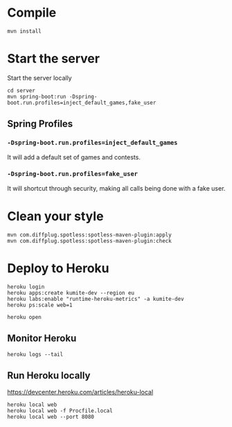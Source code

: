 # Compile

    mvn install

# Start the server

Start the server locally

    cd server
    mvn spring-boot:run -Dspring-boot.run.profiles=inject_default_games,fake_user

## Spring Profiles

### `-Dspring-boot.run.profiles=inject_default_games`

It will add a default set of games and contests.

### `-Dspring-boot.run.profiles=fake_user`

It will shortcut through security, making all calls being done with a fake user.

# Clean your style

    mvn com.diffplug.spotless:spotless-maven-plugin:apply
    mvn com.diffplug.spotless:spotless-maven-plugin:check

# Deploy to Heroku

    heroku login
    heroku apps:create kumite-dev --region eu
    heroku labs:enable "runtime-heroku-metrics" -a kumite-dev
    heroku ps:scale web=1
    
    heroku open
    
## Monitor Heroku

    heroku logs --tail

## Run Heroku locally

https://devcenter.heroku.com/articles/heroku-local

    heroku local web
    heroku local web -f Procfile.local
    heroku local web --port 8080
    